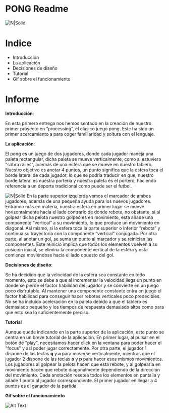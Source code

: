 # PONG Readme

![N|Solid](https://i.gyazo.com/ccaf3adf3f5f58359c974ece7f04c2f7.png)
# Indice

  - Introducción
  - La aplicación
  - Decisiones de diseño
  - Tutorial
  - Gif sobre el funcionamiento

# Informe

**Introducción**:

En esta primera entrega nos hemos sentado en la creación de nuestro primer proyecto en “processing”, el clásico juego pong. Este ha sido un primer acercamiento a para coger familiaridad y soltura con el lenguaje.

**La aplicación**:

El pong es un juego de dos jugadores, donde cada jugador maneja una paleta rectangular, dicha paleta se mueve verticalmente, como si estuviera “sobra railes”, además de una esfera que se mueve en nuestro tablero. Nuestro objetivo es anotar 4 puntos, un punto significa que la esfera toca el borde lateral de cada jugador, lo que se podría traducir en que, nuestro borde lateral es nuestra portería y nuestra paleta es el portero, haciendo referencia a un deporte tradicional como puede ser el futbol.

![N|Solid](https://i.gyazo.com/090312135fe810fa419fb6287692d70b.png)
En la parte superior izquierda vemos el marcador de ambos jugadores, además de una pequeña ayuda para los nuevos jugadores.
Entrando más en materia, nuestra esfera en primer lugar se mueve horizontalmente hacia el lado contrario de donde rebote, no obstante, si al golpear dicha pelota nuestro golpeo es en movimiento, esta añade una componente “vertical” a su movimiento, lo que produce un movimiento en diagonal. Así mismo, si la esfera toca la parte superior o inferior “rebota” y continua su trayectoria con la componente “vertical” conjugada.
Por otra parte, al anotar un gol, se suma un punto al marcador y se reinician las componentes. Este reinicio implica que todos los elementos vuelven a su posición inicial, se elimina la componente vertical de la esfera y esta comienza moviéndose hacia el lado opuesto del gol.

**Decisiones de diseño**:

Se ha decidido que la velocidad de la esfera sea constante en todo momento, esto se debe a que al incrementar la velocidad llega un punto en donde se pierde el factor habilidad del jugador y se convierte en un juego poco disfrutable. Al mantener una componente constante entra en juego el factor habilidad para conseguir hacer rebotes verticales poco predecibles.
No se ha incluido aceleración en la paleta debido a que el tablero es demasiado pequeño y los tiempos de respuesta demasiado altos como para que esto sea lo suficientemente preciso.

**Tutorial**

Aunque quede indicando en la parte superior de la aplicación, este punto se centra en un breve tutorial de la aplicación. En primer lugar, al pulsar en el botón de "play", necesitamos hacer click en la ventana para poder hacer el "focus" y así poder jugar correctamente. Por otra parte, el jugador 1 dispone de las teclas **q** y **a** para moverse verticalmente, mientras que el jugador 2 dispone de las teclas **o** y **p** para hacer esos mismos movimientos. Los jugadores al golpear la pelota hacen que esta rebote, y al golpearla en movimiento hacen que rebote diagonalmente dependiendo de la dirección del movimiento.
Cada anotación resetea todos los elementos en pantalla y añade 1 punto al jugador correspondiente. El primer jugador en  llegar a 4 puntos es el ganador de la partida.

**Gif sobre el funcionamiento**

![Alt Text](https://i.gyazo.com/1cc2a50d67a88de7ad6032dc755f0bda.gif)


